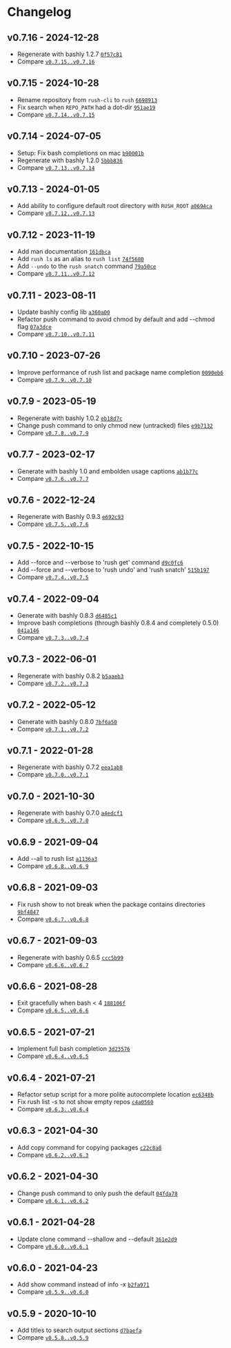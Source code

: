 Changelog
========================================

v0.7.16 - 2024-12-28
----------------------------------------

- Regenerate with bashly 1.2.7 [`0f57c81`](https://github.com/DannyBen/rush/commit/0f57c81)
- Compare [`v0.7.15..v0.7.16`](https://github.com/dannyben/rush/compare/v0.7.15..v0.7.16)


v0.7.15 - 2024-10-28
----------------------------------------

- Rename repository from `rush-cli` to `rush` [`6698913`](https://github.com/DannyBen/rush/commit/6698913)
- Fix search when `REPO_PATH` had a dot-dir [`951ae19`](https://github.com/DannyBen/rush/commit/951ae19)
- Compare [`v0.7.14..v0.7.15`](https://github.com/dannyben/rush/compare/v0.7.14..v0.7.15)


v0.7.14 - 2024-07-05
----------------------------------------

- Setup: Fix bash completions on mac [`b90001b`](https://github.com/DannyBen/rush/commit/b90001b)
- Regenerate with bashly 1.2.0 [`5bbb836`](https://github.com/DannyBen/rush/commit/5bbb836)
- Compare [`v0.7.13..v0.7.14`](https://github.com/dannyben/rush/compare/v0.7.13..v0.7.14)


v0.7.13 - 2024-01-05
----------------------------------------

- Add ability to configure default root directory with `RUSH_ROOT` [`a0694ca`](https://github.com/DannyBen/rush/commit/a0694ca)
- Compare [`v0.7.12..v0.7.13`](https://github.com/dannyben/rush/compare/v0.7.12..v0.7.13)


v0.7.12 - 2023-11-19
----------------------------------------

- Add man documentation [`161dbca`](https://github.com/DannyBen/rush/commit/161dbca)
- Add `rush ls` as an alias to `rush list` [`74f5680`](https://github.com/DannyBen/rush/commit/74f5680)
- Add `--undo` to the `rush snatch` command [`79a50ce`](https://github.com/DannyBen/rush/commit/79a50ce)
- Compare [`v0.7.11..v0.7.12`](https://github.com/dannyben/rush/compare/v0.7.11..v0.7.12)


v0.7.11 - 2023-08-11
----------------------------------------

- Update bashly config lib [`a360a00`](https://github.com/DannyBen/rush/commit/a360a00)
- Refactor push command to avoid chmod by default and add --chmod flag [`07a3dce`](https://github.com/DannyBen/rush/commit/07a3dce)
- Compare [`v0.7.10..v0.7.11`](https://github.com/dannyben/rush/compare/v0.7.10..v0.7.11)


v0.7.10 - 2023-07-26
----------------------------------------

- Improve performance of rush list and package name completion [`0090eb6`](https://github.com/DannyBen/rush/commit/0090eb6)
- Compare [`v0.7.9..v0.7.10`](https://github.com/dannyben/rush/compare/v0.7.9..v0.7.10)


v0.7.9 - 2023-05-19
----------------------------------------

- Regenerate with bashly 1.0.2 [`eb18d7c`](https://github.com/DannyBen/rush/commit/eb18d7c)
- Change push command to only chmod new (untracked) files [`e9b7132`](https://github.com/DannyBen/rush/commit/e9b7132)
- Compare [`v0.7.8..v0.7.9`](https://github.com/dannyben/rush/compare/v0.7.8..v0.7.9)


v0.7.7 - 2023-02-17
----------------------------------------

- Generate with bashly 1.0 and embolden usage captions [`ab1b77c`](https://github.com/DannyBen/rush/commit/ab1b77c)
- Compare [`v0.7.6..v0.7.7`](https://github.com/dannyben/rush/compare/v0.7.6..v0.7.7)


v0.7.6 - 2022-12-24
----------------------------------------

- Regenerate with Bashly 0.9.3 [`e692c93`](https://github.com/DannyBen/rush/commit/e692c93)
- Compare [`v0.7.5..v0.7.6`](https://github.com/dannyben/rush/compare/v0.7.5..v0.7.6)


v0.7.5 - 2022-10-15
----------------------------------------

- Add --force and --verbose to 'rush get' command [`d9c0fc6`](https://github.com/DannyBen/rush/commit/d9c0fc6)
- Add --force and --verbose to 'rush undo' and 'rush snatch' [`515b197`](https://github.com/DannyBen/rush/commit/515b197)
- Compare [`v0.7.4..v0.7.5`](https://github.com/dannyben/rush/compare/v0.7.4..v0.7.5)


v0.7.4 - 2022-09-04
----------------------------------------

- Generate with bashly 0.8.3 [`d6485c1`](https://github.com/DannyBen/rush/commit/d6485c1)
- Improve bash completions (through bashly 0.8.4 and completely 0.5.0) [`041a146`](https://github.com/DannyBen/rush/commit/041a146)
- Compare [`v0.7.3..v0.7.4`](https://github.com/dannyben/rush/compare/v0.7.3..v0.7.4)


v0.7.3 - 2022-06-01
----------------------------------------

- Regenerate with bashly 0.8.2 [`b5aaeb3`](https://github.com/DannyBen/rush/commit/b5aaeb3)
- Compare [`v0.7.2..v0.7.3`](https://github.com/dannyben/rush/compare/v0.7.2..v0.7.3)


<!-- break v0.7.2 -->
v0.7.2 - 2022-05-12
----------------------------------------

- Generate with bashly 0.8.0 [`7bf6a50`](https://github.com/DannyBen/rush/commit/7bf6a50)
- Compare [`v0.7.1..v0.7.2`](https://github.com/dannyben/rush/compare/v0.7.1..v0.7.2)


v0.7.1 - 2022-01-28
----------------------------------------

- Regenerate with bashly 0.7.2 [`eea1ab8`](https://github.com/DannyBen/rush/commit/eea1ab8)
- Compare [`v0.7.0..v0.7.1`](https://github.com/dannyben/rush/compare/v0.7.0..v0.7.1)


v0.7.0 - 2021-10-30
----------------------------------------

- Regenerate with bashly 0.7.0 [`a4edcf1`](https://github.com/DannyBen/rush/commit/a4edcf1)
- Compare [`v0.6.9..v0.7.0`](https://github.com/dannyben/rush/compare/v0.6.9..v0.7.0)


v0.6.9 - 2021-09-04
----------------------------------------

- Add --all to rush list [`a1136a3`](https://github.com/DannyBen/rush/commit/a1136a3)
- Compare [`v0.6.8..v0.6.9`](https://github.com/dannyben/rush/compare/v0.6.8..v0.6.9)


v0.6.8 - 2021-09-03
----------------------------------------

- Fix rush show to not break when the package contains directories [`9bf4847`](https://github.com/DannyBen/rush/commit/9bf4847)
- Compare [`v0.6.7..v0.6.8`](https://github.com/dannyben/rush/compare/v0.6.7..v0.6.8)


v0.6.7 - 2021-09-03
----------------------------------------

- Regenerate with bashly 0.6.5 [`ccc5b99`](https://github.com/DannyBen/rush/commit/ccc5b99)
- Compare [`v0.6.6..v0.6.7`](https://github.com/dannyben/rush/compare/v0.6.6..v0.6.7)


v0.6.6 - 2021-08-28
----------------------------------------

- Exit gracefully when bash < 4 [`188106f`](https://github.com/DannyBen/rush/commit/188106f)
- Compare [`v0.6.5..v0.6.6`](https://github.com/dannyben/rush/compare/v0.6.5..v0.6.6)


v0.6.5 - 2021-07-21
----------------------------------------

- Implement full bash completion [`3d23576`](https://github.com/DannyBen/rush/commit/3d23576)
- Compare [`v0.6.4..v0.6.5`](https://github.com/dannyben/rush/compare/v0.6.4..v0.6.5)


v0.6.4 - 2021-07-21
----------------------------------------

- Refactor setup script for a more polite autocomplete location [`ec6348b`](https://github.com/DannyBen/rush/commit/ec6348b)
- Fix rush list -s to not show empty repos [`c4a0560`](https://github.com/DannyBen/rush/commit/c4a0560)
- Compare [`v0.6.3..v0.6.4`](https://github.com/dannyben/rush/compare/v0.6.3..v0.6.4)


v0.6.3 - 2021-04-30
----------------------------------------

- Add copy command for copying packages [`c22c8a8`](https://github.com/DannyBen/rush/commit/c22c8a8)
- Compare [`v0.6.2..v0.6.3`](https://github.com/dannyben/rush/compare/v0.6.2..v0.6.3)


v0.6.2 - 2021-04-30
----------------------------------------

- Change push command to only push the default [`04fda78`](https://github.com/DannyBen/rush/commit/04fda78)
- Compare [`v0.6.1..v0.6.2`](https://github.com/dannyben/rush/compare/v0.6.1..v0.6.2)


v0.6.1 - 2021-04-28
----------------------------------------

- Update clone command --shallow and --default [`361e2d9`](https://github.com/DannyBen/rush/commit/361e2d9)
- Compare [`v0.6.0..v0.6.1`](https://github.com/dannyben/rush/compare/v0.6.0..v0.6.1)


v0.6.0 - 2021-04-23
----------------------------------------

- Add show command instead of info -x [`b2fa971`](https://github.com/DannyBen/rush/commit/b2fa971)
- Compare [`v0.5.9..v0.6.0`](https://github.com/dannyben/rush/compare/v0.5.9..v0.6.0)


v0.5.9 - 2020-10-10
----------------------------------------

- Add titles to search output sections [`d7baefa`](https://github.com/DannyBen/rush/commit/d7baefa)
- Compare [`v0.5.8..v0.5.9`](https://github.com/dannyben/rush/compare/v0.5.8..v0.5.9)
